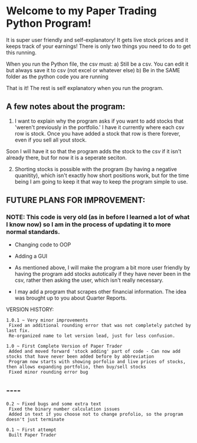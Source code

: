 # Welcome to my Paper Trading Python Program!

It is super user friendly and self-explanatory!  It gets live stock prices and it keeps track of your earnings!  There is only two things you need to do to get this running.

When you run the Python file, the csv must:
	a) Still be a csv.  You can edit it but always save it to csv (not excel or whatever else)
	b) Be in the SAME folder as the python code you are running
	
That is it! The rest is self explanatory when you run the program.  

## A few notes about the program:

1. I want to explain why the program asks if you want to add stocks that 'weren't previously in the portfolio.' I have it currently where each csv row is stock.  Once you have added a stock that row is there forever, even if you sell all yout stock.  

Soon I will have it so that the program adds the stock to the csv if it isn't already there, but for now it is a seperate seciton.

2. Shorting stocks is possible with the program (by having a negative quanitity), which isn't exactly how short positions work, but for the time being I am going to keep it that way to keep the program simple to use.


## FUTURE PLANS FOR IMPROVEMENT:

### NOTE: This code is very old (as in before I learned a lot of what I know now) so I am in the process of updating it to more normal standards.

- Changing code to OOP

- Adding a GUI

- As mentioned above, I will make the program a bit more user friendly by having the program add stocks autotically if they have never been in the csv, rather then asking the user, which isn't really necessary.

- I may add a program that scrapes other financial information.  The idea was brought up to you about Quarter Reports.


VERSION HISTORY:
```
1.0.1 ~ Very minor improvements
 Fixed an additional rounding error that was not completely patched by last fix.
 Re-organized name to let version lead, just for less confusion.
```

```
1.0 ~ First Complete Version of Paper Trader
 Added and moved forward 'stock adding' part of code - Can now add stocks that have never been added before by abbreviation
 Program now starts with showing porfolio and live prices of stocks, then allows expanding portfolio, then buy/sell stocks
 Fixed minor rounding error bug
```

## ----

```
0.2 ~ Fixed bugs and some extra text
 Fixed the binary number calculation issues
 Added in text if you choose not to change profolio, so the program doesn't just terminate
```

```
0.1 ~ First attempt
 Built Paper Trader
```
